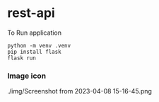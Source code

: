 # rest-api

To Run application
```
python -m venv .venv
pip install flask
flask run
```

### Image icon

./img/Screenshot from 2023-04-08 15-16-45.png
